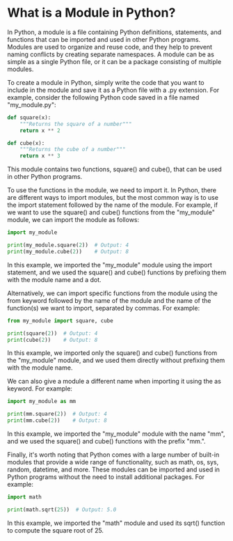 # What is a Module in Python?

In Python, a module is a file containing Python definitions, statements, and functions that can be imported and used in other Python programs. Modules are used to organize and reuse code, and they help to prevent naming conflicts by creating separate namespaces. A module can be as simple as a single Python file, or it can be a package consisting of multiple modules.

To create a module in Python, simply write the code that you want to include in the module and save it as a Python file with a .py extension. For example, consider the following Python code saved in a file named "my_module.py":

```python
def square(x):
    """Returns the square of a number"""
    return x ** 2

def cube(x):
    """Returns the cube of a number"""
    return x ** 3
```

This module contains two functions, square() and cube(), that can be used in other Python programs.

To use the functions in the module, we need to import it. In Python, there are different ways to import modules, but the most common way is to use the import statement followed by the name of the module. For example, if we want to use the square() and cube() functions from the "my_module" module, we can import the module as follows:

```python
import my_module

print(my_module.square(2))  # Output: 4
print(my_module.cube(2))    # Output: 8
```

In this example, we imported the "my_module" module using the import statement, and we used the square() and cube() functions by prefixing them with the module name and a dot.

Alternatively, we can import specific functions from the module using the from keyword followed by the name of the module and the name of the function(s) we want to import, separated by commas. For example:

```python
from my_module import square, cube

print(square(2))  # Output: 4
print(cube(2))    # Output: 8
```

In this example, we imported only the square() and cube() functions from the "my_module" module, and we used them directly without prefixing them with the module name.

We can also give a module a different name when importing it using the as keyword. For example:

```python
import my_module as mm

print(mm.square(2))  # Output: 4
print(mm.cube(2))    # Output: 8
```

In this example, we imported the "my_module" module with the name "mm", and we used the square() and cube() functions with the prefix "mm.".

Finally, it's worth noting that Python comes with a large number of built-in modules that provide a wide range of functionality, such as math, os, sys, random, datetime, and more. These modules can be imported and used in Python programs without the need to install additional packages. For example:

```python
import math

print(math.sqrt(25))  # Output: 5.0
```

In this example, we imported the "math" module and used its sqrt() function to compute the square root of 25.
